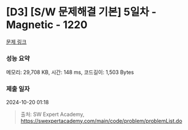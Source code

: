 # [D3] [S/W 문제해결 기본] 5일차 - Magnetic - 1220 

[문제 링크](https://swexpertacademy.com/main/code/problem/problemDetail.do?contestProbId=AV14hwZqABsCFAYD) 

### 성능 요약

메모리: 29,708 KB, 시간: 148 ms, 코드길이: 1,503 Bytes

### 제출 일자

2024-10-20 01:18



> 출처: SW Expert Academy, https://swexpertacademy.com/main/code/problem/problemList.do